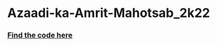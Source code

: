 # Azaadi-ka-Amrit-Mahotsab_2k22

### [Find the code here](https://github.com/pramit026/Azaadi-ka-Amrit-Mahotsab_2k22/blob/main/Indian-flag.ipynb) 
